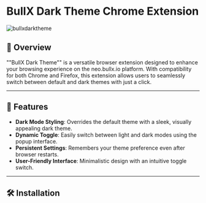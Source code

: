 # BullX Dark Theme Chrome Extension
![bullxdarktheme](https://github.com/user-attachments/assets/3bfc191b-d4bb-4972-85ca-120fcfa3d217)
## 🌌 Overview
""BullX Dark Theme"" is a versatile browser extension designed to enhance your browsing experience on the neo.bullx.io platform. With compatibility for both Chrome and Firefox, this extension allows users to seamlessly switch between default and dark themes with just a click.

---

## 🚀 Features
- **Dark Mode Styling**: Overrides the default theme with a sleek, visually appealing dark theme.
- **Dynamic Toggle**: Easily switch between light and dark modes using the popup interface.
- **Persistent Settings**: Remembers your theme preference even after browser restarts.
- **User-Friendly Interface**: Minimalistic design with an intuitive toggle switch.

---

## 🛠️ Installation

